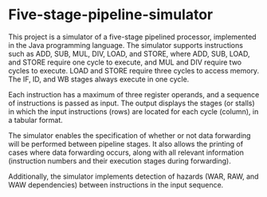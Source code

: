 # Five-stage-pipeline-simulator

This project is a simulator of a five-stage pipelined processor, implemented in the Java programming language. The simulator supports instructions such as ADD, SUB, MUL, DIV, LOAD, and STORE, where ADD, SUB, LOAD, and STORE require one cycle to execute, and MUL and DIV require two cycles to execute. LOAD and STORE require three cycles to access memory. The IF, ID, and WB stages always execute in one cycle.

Each instruction has a maximum of three register operands, and a sequence of instructions is passed as input. The output displays the stages (or stalls) in which the input instructions (rows) are located for each cycle (column), in a tabular format.

The simulator enables the specification of whether or not data forwarding will be performed between pipeline stages. It also allows the printing of cases where data forwarding occurs, along with all relevant information (instruction numbers and their execution stages during forwarding).

Additionally, the simulator implements detection of hazards (WAR, RAW, and WAW dependencies) between instructions in the input sequence.
